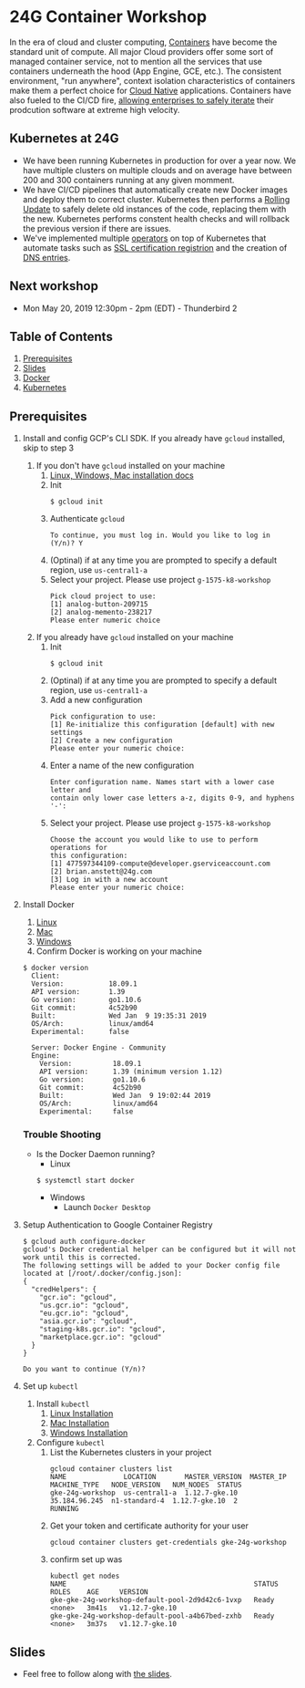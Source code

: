# 24G Container Workshop
In the era of cloud and cluster computing, [Containers](https://www.docker.com/resources/what-container) have become the standard unit of compute. All major Cloud providers offer some sort of managed container service, not to mention all the services that use containers underneath the hood (App Engine, GCE, etc.). The consistent environment, "run anywhere", context isolation characteristics of containers make them a perfect choice for [Cloud Native](https://pivotal.io/cloud-native) applications. Containers have also fueled to the CI/CD fire, [allowing enterprises to safely iterate](https://cloud.google.com/kubernetes-engine/kubernetes-comic/) their prodcution software at extreme high velocity. 


## Kubernetes at 24G
* We have been running Kubernetes in production for over a year now. We have multiple clusters on multiple clouds and on average have between 200 and 300 containers running at any given momment. 
* We have CI/CD pipelines that automatically create new Docker images and deploy them to correct cluster. Kubernetes then performs a [Rolling Update](https://kubernetes.io/docs/tutorials/kubernetes-basics/update/update-intro/) to safely delete old instances of the code, replacing them with the new. Kubernetes performs constent health checks and will rollback the previous version if there are issues.
* We've implemented multiple [operators](https://kubernetes.io/docs/concepts/extend-kubernetes/api-extension/custom-resources/) on top of Kubernetes that automate tasks such as [SSL certification registrion](https://github.com/jetstack/cert-manager) and the creation of [DNS entries](https://github.com/helm/charts/tree/master/stable/external-dns).

## Next workshop
* Mon May 20, 2019 12:30pm - 2pm (EDT) - Thunderbird 2

## Table of Contents
1. [Prerequisites](#prerequisites)
1. [Slides](#slides)
1. [Docker](./1_Docker/README.md)
1. [Kubernetes](./2_Kubernetes/README.md)


## Prerequisites
1. Install and config GCP's CLI SDK. If you already have `gcloud` installed, skip to step 3
    1. If you don't have `gcloud` installed on your machine
        1. [Linux, Windows, Mac installation docs](https://cloud.google.com/sdk/docs/quickstarts)
        1. Init
            ```
            $ gcloud init
            ```
        1. Authenticate `gcloud`
            ```
            To continue, you must log in. Would you like to log in (Y/n)? Y
            ```
        1. (Optinal) if at any time you are prompted to specify a default region, use `us-central1-a`
        1. Select your project. Please use project `g-1575-k8-workshop` 
            ```
            Pick cloud project to use: 
            [1] analog-button-209715
            [2] analog-memento-238217
            Please enter numeric choice
            ```
    1. If you already have `gcloud` installed on your machine
        1. Init
            ```
            $ gcloud init
            ```
        1. (Optinal) if at any time you are prompted to specify a default region, use `us-central1-a`
        1. Add a new configuration
            ```
            Pick configuration to use:
            [1] Re-initialize this configuration [default] with new settings 
            [2] Create a new configuration
            Please enter your numeric choice:  
            ```
        1. Enter a name of the new configuration
            ```
            Enter configuration name. Names start with a lower case letter and 
            contain only lower case letters a-z, digits 0-9, and hyphens '-':
            ```
        1. Select your project. Please use project `g-1575-k8-workshop` 
            ```
            Choose the account you would like to use to perform operations for 
            this configuration:
            [1] 477597344109-compute@developer.gserviceaccount.com
            [2] brian.anstett@24g.com
            [3] Log in with a new account
            Please enter your numeric choice:  
            ```

1. Install Docker
    1. [Linux](https://docs.docker.com/install/linux/docker-ce/centos/)
    1. [Mac](https://docs.docker.com/docker-for-mac/install/)
    1. [Windows](https://docs.docker.com/docker-for-windows/install/)
    1. Confirm Docker is working on your machine
    ```
    $ docker version
      Client:
      Version:           18.09.1
      API version:       1.39
      Go version:        go1.10.6
      Git commit:        4c52b90
      Built:             Wed Jan  9 19:35:31 2019
      OS/Arch:           linux/amd64
      Experimental:      false

      Server: Docker Engine - Community
      Engine:
        Version:          18.09.1
        API version:      1.39 (minimum version 1.12)
        Go version:       go1.10.6
        Git commit:       4c52b90
        Built:            Wed Jan  9 19:02:44 2019
        OS/Arch:          linux/amd64
        Experimental:     false
    ```
    ### Trouble Shooting
    * Is the Docker Daemon running?
        * Linux
        ```
        $ systemctl start docker
        ```
        * Windows
            * Launch `Docker Desktop`

1. Setup Authentication to Google Container Registry
    ```
    $ gcloud auth configure-docker
    gcloud's Docker credential helper can be configured but it will not work until this is corrected.
    The following settings will be added to your Docker config file 
    located at [/root/.docker/config.json]:
    {
      "credHelpers": {
        "gcr.io": "gcloud", 
        "us.gcr.io": "gcloud", 
        "eu.gcr.io": "gcloud", 
        "asia.gcr.io": "gcloud", 
        "staging-k8s.gcr.io": "gcloud", 
        "marketplace.gcr.io": "gcloud"
      }
    }

    Do you want to continue (Y/n)?  
    ```

1. Set up `kubectl`
    1. Install `kubectl`
        1. [Linux Installation](https://kubernetes.io/docs/tasks/tools/install-kubectl/#install-kubectl-on-linux)
        1. [Mac Installation](https://kubernetes.io/docs/tasks/tools/install-kubectl/#install-kubectl-on-macos)
        1. [Windows Installation](https://kubernetes.io/docs/tasks/tools/install-kubectl/#install-kubectl-on-windows)
    1. Configure `kubectl`
        1. List the Kubernetes clusters in your project
            ```
            gcloud container clusters list
            NAME              LOCATION       MASTER_VERSION  MASTER_IP      MACHINE_TYPE   NODE_VERSION   NUM_NODES  STATUS
            gke-24g-workshop  us-central1-a  1.12.7-gke.10   35.184.96.245  n1-standard-4  1.12.7-gke.10  2          RUNNING
            ```
        1. Get your token and certificate authority for your user
            ```
            gcloud container clusters get-credentials gke-24g-workshop
            ```
        1. confirm set up was 
            ```
            kubectl get nodes
            NAME                                              STATUS   ROLES    AGE     VERSION
            gke-gke-24g-workshop-default-pool-2d9d42c6-1vxp   Ready    <none>   3m41s   v1.12.7-gke.10
            gke-gke-24g-workshop-default-pool-a4b67bed-zxhb   Ready    <none>   3m37s   v1.12.7-gke.10
            ```
## Slides
* Feel free to follow along with [the slides](https://docs.google.com/presentation/d/1OQYcl3PwPM9NJ3AbExLV9A8AWbCEzbxj0VceIOhPnyY/edit#slide=id.p).